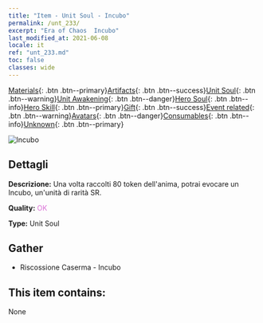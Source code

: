 ```yaml
---
title: "Item - Unit Soul - Incubo"
permalink: /unt_233/
excerpt: "Era of Chaos  Incubo"
last_modified_at: 2021-06-08
locale: it
ref: "unt_233.md"
toc: false
classes: wide
---
```

 [Materials](/ItemsIT/){: .btn .btn--primary}[Artifacts](/ItemsIT/Artifacts/){: .btn .btn--success}[Unit Soul](/ItemsIT/UnitSoul/){: .btn .btn--warning}[Unit Awakening](/ItemsIT/UnitAwakening/){: .btn .btn--danger}[Hero Soul](/ItemsIT/HeroSoul/){: .btn .btn--info}[Hero Skill](/ItemsIT/HeroSkill/){: .btn .btn--primary}[Gift](/ItemsIT/Gift/){: .btn .btn--success}[Event related](/ItemsIT/Events/){: .btn .btn--warning}[Avatars](/ItemsIT/Avatars/){: .btn .btn--danger}[Consumables](/ItemsIT/Consumables/){: .btn .btn--info}[Unknown](/ItemsIT/Unknown/){: .btn .btn--primary}

 ![Incubo](/images/u/ti_mengyanshou.jpg)

## Dettagli
 **Descrizione:** Una volta raccolti 80 token dell'anima, potrai evocare un Incubo, un'unità di rarità SR.

 **Quality:** <span style="color: #DA70D6">OK</span>

 **Type:** Unit Soul

## Gather

*    Riscossione Caserma - Incubo 

## This item contains:

  None

